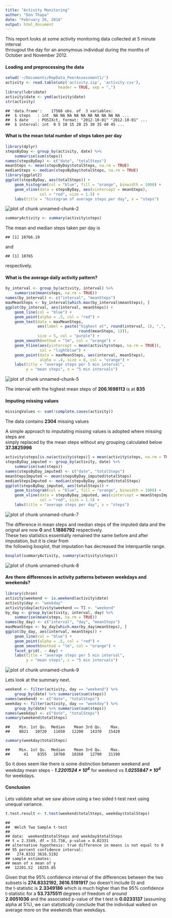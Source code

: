 ```yaml
---
title: "Activity Monitoring"
author: "Don Thapa"
date: "February 26, 2016"
output: html_document
---
```



This report looks at some activity monitoring data collected at 5 minute interval  
througout the day for an anonymous individual during the months of October and November 2012.

#### Loading and preprocessing the data

```r
setwd('~/Documents/RepData_PeerAssessment1/')
activity <- read.table(unz('activity.zip', 'activity.csv'), 
                       header = TRUE, sep = ",")
library(lubridate)
activity$date <- ymd(activity$date)
str(activity)
```

```
## 'data.frame':	17568 obs. of  3 variables:
##  $ steps   : int  NA NA NA NA NA NA NA NA NA NA ...
##  $ date    : POSIXct, format: "2012-10-01" "2012-10-01" ...
##  $ interval: int  0 5 10 15 20 25 30 35 40 45 ...
```

#### What is the mean total number of steps taken per day

```r
library(dplyr)
stepsByDay <- group_by(activity, date) %>% 
    summarise(sum(steps))
names(stepsByDay) <- c("date", "totalSteps")
meanSteps <- mean(stepsByDay$totalSteps, na.rm = TRUE)
medianSteps <- median(stepsByDay$totalSteps, na.rm = TRUE)
library(ggplot2)
ggplot(stepsByDay, aes(totalSteps)) + 
    geom_histogram(col = "blue", fill = "orange", binwidth = 1000) + 
    geom_vline(data = stepsByDay, aes(xintercept = meanSteps), 
               col = "red", size = 1.5) +
    labs(title = "histogram of average steps per day", x = "steps")
```

![plot of chunk unnamed-chunk-2](figure/unnamed-chunk-2-1.png) 

```r
summaryActivity <- summary(activity$steps)
```

The mean and median steps taken per day is 

```
## [1] 10766.19
```
and

```
## [1] 10765
```
respectively.

#### What is the average daily activity pattern?

```r
by_interval <- group_by(activity, interval) %>% 
    summarise(mean(steps, na.rm = TRUE))
names(by_interval) <- c("interval", "meanSteps")
maxMeanSteps <- by_interval[which.max(by_interval$meanSteps), ]
ggplot(by_interval, aes(interval, meanSteps)) + 
    geom_line(col = "blue") + 
    geom_point(alpha = .5, col = "red") +
    geom_text(data = maxMeanSteps, 
              aes(label = paste("highest at", round(interval, 1), ",", 
                                round(meanSteps, 1))), 
              size = 5, col = "purple") + 
    geom_smooth(method = "lm", col = "orange") +
    geom_hline(aes(yintercept = mean(activity$steps, na.rm = TRUE)), 
               col = "lightblue") + 
    geom_point(data = maxMeanSteps, aes(interval, meanSteps), 
               alpha = .4, size = 8, col = "orange") +
    labs(title = "average steps per 5 min interval", 
         y = "mean steps", x = "5 min intervals")
```

![plot of chunk unnamed-chunk-5](figure/unnamed-chunk-5-1.png) 

The interval with the highest mean steps of **206.1698113** is at **835**

#### Imputing missing values

```r
missingValues <- sum(!complete.cases(activity))
```
The data contains **2304** missing values

A simple approach to imputating missing values is adopted where missing steps are  
simply replaced by the mean steps without any grouping calculated below **37.3825996**


```r
activity$steps[is.na(activity$steps)] = mean(activity$steps, na.rm = TRUE)
stepsByDay_imputed <- group_by(activity, date) %>% 
    summarise(sum(steps))
names(stepsByDay_imputed) <- c("date", "totalSteps")
meanStepsImputed <- mean(stepsByDay_imputed$totalSteps)
medianStepsImputed <- median(stepsByDay_imputed$totalSteps)
ggplot(stepsByDay_imputed, aes(totalSteps)) + 
    geom_histogram(col = "blue", fill = "orange", binwidth = 1000) + 
    geom_vline(data = stepsByDay_imputed, aes(xintercept = meanStepsImputed), 
               col = "red", size = 1.5) +
    labs(title = "average steps per day", x = "steps")
```

![plot of chunk unnamed-chunk-7](figure/unnamed-chunk-7-1.png) 

The difference in mean steps and median steps of the imputed data and the orignal are now **0** and **1.1886792** respectively.  
These two statistics essentially remained the same before and after imputation, but it is clear from  
the following boxplot, that imputation has decreased the interquartile range.


```r
boxplot(summaryActivity, summary(activity$steps))
```

![plot of chunk unnamed-chunk-8](figure/unnamed-chunk-8-1.png) 

#### Are there differences in activity patterns between weekdays and weekends?

```r
library(chron)
activity$weekend <- is.weekend(activity$date)
activity$day <- "weekday"
activity$day[activity$weekend == T] <- "weekend"
by_day <- group_by(activity, interval, day) %>% 
    summarise(mean(steps, na.rm = TRUE))
names(by_day) <- c("interval", "day", "meanSteps")
maxMeanSteps <- by_day[which.max(by_day$meanSteps), ]
ggplot(by_day, aes(interval, meanSteps)) + 
    geom_line(col = "blue") + 
    geom_point(alpha = .5, col = "red") +
    geom_smooth(method = "lm", col = "orange") +
    facet_grid(. ~ day) +
    labs(title = "average steps per 5 min interval", 
         y = "mean steps", x = "5 min intervals")
```

![plot of chunk unnamed-chunk-9](figure/unnamed-chunk-9-1.png) 

Lets look at the summary next.

```r
weekend <- filter(activity, day == "weekend") %>%
    group_by(date) %>% summarise(sum(steps))
names(weekend) <- c("date", "totalSteps")
weekday <- filter(activity, day == "weekday") %>%
    group_by(date) %>% summarise(sum(steps))
names(weekday) <- c("date", "totalSteps")
summary(weekend$totalSteps)
```

```
##    Min. 1st Qu.  Median    Mean 3rd Qu.    Max. 
##    8821   10720   11650   12200   14370   15420
```

```r
summary(weekday$totalSteps)
```

```
##    Min. 1st Qu.  Median    Mean 3rd Qu.    Max. 
##      41    8355   10760   10260   12790   21190
```

So it does seem like there is some distinction between weekend and weekday mean steps - ***1.2201524 &times; 10<sup>4</sup>*** for weekend vs ***1.0255847 &times; 10<sup>4</sup>*** for weekdays. 

#### Conclusion
Lets validate what we saw above using a two sided t-test next using unequal variance.


```r
t.test.result <- t.test(weekend$totalSteps, weekday$totalSteps)
```

```
## 
## 	Welch Two Sample t-test
## 
## data:  weekend$totalSteps and weekday$totalSteps
## t = 2.3349, df = 53.738, p-value = 0.02331
## alternative hypothesis: true difference in means is not equal to 0
## 95 percent confidence interval:
##   274.8332 3616.5192
## sample estimates:
## mean of x mean of y 
##  12201.52  10255.85
```

Given that the 95% confidence interval of the differences between the two subsets is **274.8332192, 3616.5191917** (so doesn't include 0) and  
the t-statistic is **2.3349186** which is much higher than the 95% confidence t-statistic for a **53.7375511** degrees of freedom of around  
**2.0051036** and the associated p-value of the t test is **0.0233137** (assuming alpha at 5%), we can statistically conclude that the individual walked on  
average more on the weekends than weekdays.
